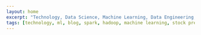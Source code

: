 ```yaml
---
layout: home
excerpt: "Technology, Data Science, Machine Learning, Data Engineering, Azure"
tags: [technology, ml, blog, spark, hadoop, machine learning, stock prediction]
---
```

